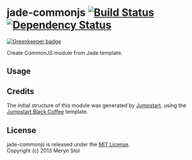 # jade-commonjs [![Build Status](https://travis-ci.org/meryn/jade-commonjs.png?branch=master)](https://travis-ci.org/meryn/jade-commonjs) [![Dependency Status](https://david-dm.org/meryn/jade-commonjs.png)](https://david-dm.org/meryn/jade-commonjs)

[![Greenkeeper badge](https://badges.greenkeeper.io/braveg1rl/jade-commonjs.svg)](https://greenkeeper.io/)

Create CommonJS module from Jade template.

## Usage

## Credits

The initial structure of this module was generated by [Jumpstart](https://github.com/meryn/jumpstart), using the [Jumpstart Black Coffee](https://github.com/meryn/jumpstart-black-coffee) template.

## License

jade-commonjs is released under the [MIT License](http://opensource.org/licenses/MIT).  
Copyright (c) 2013 Meryn Stol  